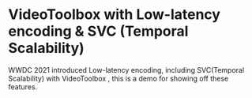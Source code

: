 # VideoToolbox with Low-latency encoding & SVC (Temporal Scalability)
WWDC 2021 introduced Low-latency encoding, including SVC(Temporal Scalability) with VideoToolbox , this is a demo for showing off these features.
